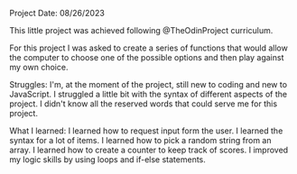 Project Date: 08/26/2023

This little project was achieved following @TheOdinProject curriculum.

For this project I was asked to create a series of functions that would allow the computer to choose one of the possible options and then play against my own choice.

Struggles:
    I'm, at the moment of the project, still new to coding and new to JavaScript. 
    I struggled a little bit with the syntax of different aspects of the project.
    I didn't know all the reserved words that could serve me for this project.

What I learned:
    I learned how to request input form the user.
    I learned the syntax for a lot of items.
    I learned how to pick a random string from an array.
    I learned how to create a counter to keep track of scores.
    I improved my logic skills by using loops and if-else statements.
